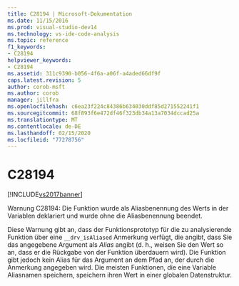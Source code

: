 ```yaml
---
title: C28194 | Microsoft-Dokumentation
ms.date: 11/15/2016
ms.prod: visual-studio-dev14
ms.technology: vs-ide-code-analysis
ms.topic: reference
f1_keywords:
- C28194
helpviewer_keywords:
- C28194
ms.assetid: 311c9390-b056-4f6a-a06f-a4aded66df9f
caps.latest.revision: 5
author: corob-msft
ms.author: corob
manager: jillfra
ms.openlocfilehash: c6ea23f224c84386b634030ddf85d271552241f1
ms.sourcegitcommit: 68f893f6e472df46f323db34a13a7034dccad25a
ms.translationtype: MT
ms.contentlocale: de-DE
ms.lasthandoff: 02/15/2020
ms.locfileid: "77278756"
---
```

# <a name="c28194"></a>C28194
[!INCLUDE[vs2017banner](../includes/vs2017banner.md)]

Warnung C28194: Die Funktion wurde als Aliasbenennung des Werts in der Variablen deklariert und wurde ohne die Aliasbenennung beendet.  
  
 Diese Warnung gibt an, dass der Funktionsprototyp für die zu analysierende Funktion über eine `__drv_isAliased` Anmerkung verfügt, die angibt, dass Sie das angegebene Argument als *Alias* angibt (d. h., weisen Sie den Wert so an, dass er die Rückgabe von der Funktion überdauern wird). Die Funktion gibt jedoch kein Alias für das Argument an dem Pfad an, der durch die Anmerkung angegeben wird. Die meisten Funktionen, die eine Variable Aliasnamen speichern, speichern ihren Wert in einer globalen Datenstruktur.
